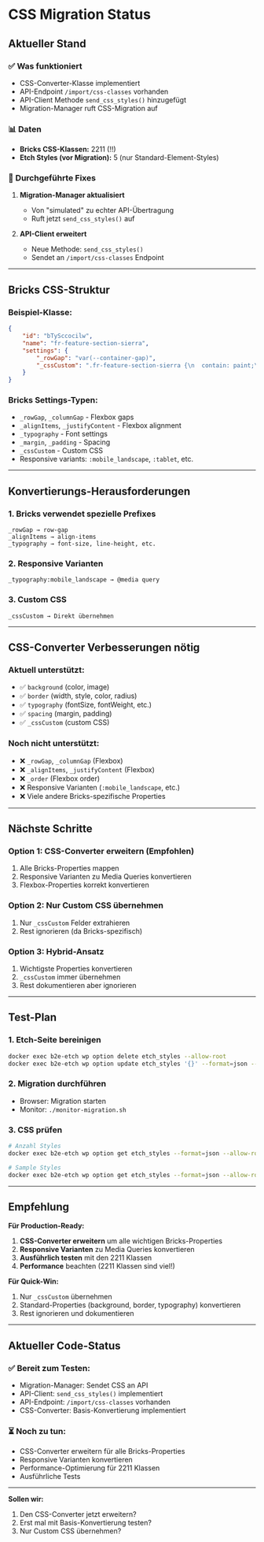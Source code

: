 # CSS Migration Status

## Aktueller Stand

### ✅ Was funktioniert
- CSS-Converter-Klasse implementiert
- API-Endpoint `/import/css-classes` vorhanden
- API-Client Methode `send_css_styles()` hinzugefügt
- Migration-Manager ruft CSS-Migration auf

### 📊 Daten
- **Bricks CSS-Klassen:** 2211 (!!)
- **Etch Styles (vor Migration):** 5 (nur Standard-Element-Styles)

### 🔧 Durchgeführte Fixes

1. **Migration-Manager aktualisiert**
   - Von "simulated" zu echter API-Übertragung
   - Ruft jetzt `send_css_styles()` auf

2. **API-Client erweitert**
   - Neue Methode: `send_css_styles()`
   - Sendet an `/import/css-classes` Endpoint

---

## Bricks CSS-Struktur

### Beispiel-Klasse:
```json
{
    "id": "bTySccocilw",
    "name": "fr-feature-section-sierra",
    "settings": {
        "_rowGap": "var(--container-gap)",
        "_cssCustom": ".fr-feature-section-sierra {\n  contain: paint;\n}"
    }
}
```

### Bricks Settings-Typen:
- `_rowGap`, `_columnGap` - Flexbox gaps
- `_alignItems`, `_justifyContent` - Flexbox alignment
- `_typography` - Font settings
- `_margin`, `_padding` - Spacing
- `_cssCustom` - Custom CSS
- Responsive variants: `:mobile_landscape`, `:tablet`, etc.

---

## Konvertierungs-Herausforderungen

### 1. Bricks verwendet spezielle Prefixes
```
_rowGap → row-gap
_alignItems → align-items
_typography → font-size, line-height, etc.
```

### 2. Responsive Varianten
```
_typography:mobile_landscape → @media query
```

### 3. Custom CSS
```
_cssCustom → Direkt übernehmen
```

---

## CSS-Converter Verbesserungen nötig

### Aktuell unterstützt:
- ✅ `background` (color, image)
- ✅ `border` (width, style, color, radius)
- ✅ `typography` (fontSize, fontWeight, etc.)
- ✅ `spacing` (margin, padding)
- ✅ `_cssCustom` (custom CSS)

### Noch nicht unterstützt:
- ❌ `_rowGap`, `_columnGap` (Flexbox)
- ❌ `_alignItems`, `_justifyContent` (Flexbox)
- ❌ `_order` (Flexbox order)
- ❌ Responsive Varianten (`:mobile_landscape`, etc.)
- ❌ Viele andere Bricks-spezifische Properties

---

## Nächste Schritte

### Option 1: CSS-Converter erweitern (Empfohlen)
1. Alle Bricks-Properties mappen
2. Responsive Varianten zu Media Queries konvertieren
3. Flexbox-Properties korrekt konvertieren

### Option 2: Nur Custom CSS übernehmen
1. Nur `_cssCustom` Felder extrahieren
2. Rest ignorieren (da Bricks-spezifisch)

### Option 3: Hybrid-Ansatz
1. Wichtigste Properties konvertieren
2. `_cssCustom` immer übernehmen
3. Rest dokumentieren aber ignorieren

---

## Test-Plan

### 1. Etch-Seite bereinigen
```bash
docker exec b2e-etch wp option delete etch_styles --allow-root
docker exec b2e-etch wp option update etch_styles '{}' --format=json --allow-root
```

### 2. Migration durchführen
- Browser: Migration starten
- Monitor: `./monitor-migration.sh`

### 3. CSS prüfen
```bash
# Anzahl Styles
docker exec b2e-etch wp option get etch_styles --format=json --allow-root | python3 -c "import sys, json; print(len(json.load(sys.stdin)))"

# Sample Styles
docker exec b2e-etch wp option get etch_styles --format=json --allow-root | python3 -m json.tool | head -100
```

---

## Empfehlung

**Für Production-Ready:**

1. **CSS-Converter erweitern** um alle wichtigen Bricks-Properties
2. **Responsive Varianten** zu Media Queries konvertieren
3. **Ausführlich testen** mit den 2211 Klassen
4. **Performance** beachten (2211 Klassen sind viel!)

**Für Quick-Win:**

1. Nur `_cssCustom` übernehmen
2. Standard-Properties (background, border, typography) konvertieren
3. Rest ignorieren und dokumentieren

---

## Aktueller Code-Status

### ✅ Bereit zum Testen:
- Migration-Manager: Sendet CSS an API
- API-Client: `send_css_styles()` implementiert
- API-Endpoint: `/import/css-classes` vorhanden
- CSS-Converter: Basis-Konvertierung implementiert

### ⏳ Noch zu tun:
- CSS-Converter erweitern für alle Bricks-Properties
- Responsive Varianten konvertieren
- Performance-Optimierung für 2211 Klassen
- Ausführliche Tests

---

**Sollen wir:**
1. Den CSS-Converter jetzt erweitern?
2. Erst mal mit Basis-Konvertierung testen?
3. Nur Custom CSS übernehmen?
